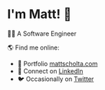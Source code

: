# I'm Matt! 👋

👨‍💻 A Software Engineer

🌎 Find me online:

- 👱 Portfolio [mattscholta.com](https://www.mattscholta.com)
- 💼 Connect on [LinkedIn](https://www.linkedin.com/in/matthewscholta)
- 🐦 Occasionally on [Twitter](https://twitter.com/visormatt)
<!-- - 🕹️ Tinkering on [Codepen](https://codepen.io/visormatt) -->
